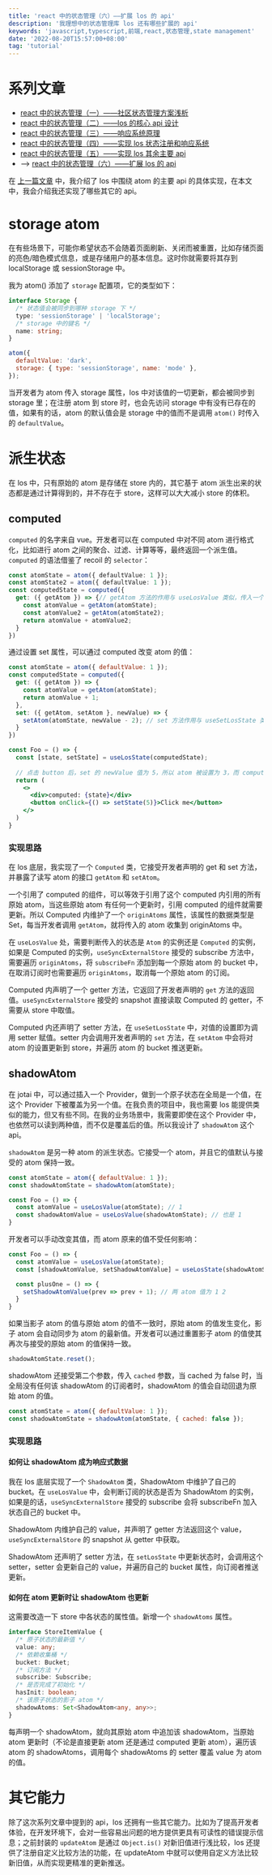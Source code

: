 ```yaml
---
title: 'react 中的状态管理（六）——扩展 los 的 api'
description: '我理想中的状态管理库 los 还有哪些扩展的 api'
keywords: 'javascript,typescript,前端,react,状态管理,state management'
date: '2022-08-20T15:57:00+08:00'
tag: 'tutorial'
---
```


# 系列文章

- [react 中的状态管理（一）——社区状态管理方案浅析](/posts/state-management-in-react-1)
- [react 中的状态管理（二）——los 的核心 api 设计](/posts/state-management-in-react-2)
- [react 中的状态管理（三）——响应系统原理](/posts/state-management-in-react-3)
- [react 中的状态管理（四）——实现 los 状态注册和响应系统](/posts/state-management-in-react-4)
- [react 中的状态管理（五）——实现 los 其余主要 api](/posts/state-management-in-react-5)
- --> [react 中的状态管理（六）——扩展 los 的 api](/posts/state-management-in-react-6)

在 [上一篇文章](/posts/state-management-in-react-5) 中，我介绍了 los 中围绕 atom 的主要 api 的具体实现，在本文中，我会介绍我还实现了哪些其它的 api。

# storage atom

在有些场景下，可能你希望状态不会随着页面刷新、关闭而被重置，比如存储页面的亮色/暗色模式信息，或是存储用户的基本信息。这时你就需要将其存到 localStorage 或 sessionStorage 中。

我为 atom() 添加了 `storage` 配置项，它的类型如下：

```ts
interface Storage {
  /* 状态值会被同步到哪种 storage 下 */
  type: 'sessionStorage' | 'localStorage';
  /* storage 中的键名 */
  name: string;
}
```

```js
atom({
  defaultValue: 'dark',
  storage: { type: 'sessionStorage', name: 'mode' },
});
```

当开发者为 atom 传入 storage 属性，los 中对该值的一切更新，都会被同步到 storage 里；在注册 atom 到 store 时，也会先访问 storage 中有没有已存在的值，如果有的话，atom 的默认值会是 storage 中的值而不是调用 `atom()` 时传入的 `defaultValue`。

# 派生状态

在 los 中，只有原始的 atom 是存储在 store 内的，其它基于 atom 派生出来的状态都是通过计算得到的，并不存在于 store，这样可以大大减小 store 的体积。

## computed

`computed` 的名字来自 vue。开发者可以在 computed 中对不同 atom 进行格式化，比如进行 atom 之间的聚合、过滤、计算等等，最终返回一个派生值。`computed` 的语法借鉴了 recoil 的 `selector`：

```ts
const atomState = atom({ defaultValue: 1 });
const atomState2 = atom({ defaultValue: 1 });
const computedState = computed({
  get: ({ getAtom }) => {// getAtom 方法的作用与 useLosValue 类似，传入一个 atom，获得其当前值
    const atomValue = getAtom(atomState); 
    const atomValue2 = getAtom(atomState2); 
    return atomValue + atomValue2;
  }
})
```

通过设置 set 属性，可以通过 computed 改变 atom 的值：

```jsx
const atomState = atom({ defaultValue: 1 });
const computedState = computed({
  get: ({ getAtom }) => {
    const atomValue = getAtom(atomState);
    return atomValue + 1;
  },
  set: ({ getAtom, setAtom }, newValue) => {
    setAtom(atomState, newValue - 2); // set 方法作用与 useSetLosState 类似，用来改变 atom 的值；newValue 即为在组件中调用时传入的值
  }
})

const Foo = () => {
  const [state, setState] = useLosState(computedState);
  
  // 点击 button 后，set 的 newValue 值为 5，所以 atom 被设置为 3，而 computed 在 get 中被声明为 4，所以 div 应该展示 `computed: 4`
  return (
    <>
      <div>computed: {state}</div>
      <button onClick={() => setState(5)}>Click me</button>
    </>
  )
}
```

### 实现思路

在 los 底层，我实现了一个 `Computed` 类，它接受开发者声明的 get 和 set 方法，并暴露了读写 atom 的接口 `getAtom` 和 `setAtom`。

一个引用了 computed 的组件，可以等效于引用了这个 computed 内引用的所有原始 atom，当这些原始 atom 有任何一个更新时，引用 computed 的组件就需要更新。所以 Computed 内维护了一个 `originAtoms` 属性，该属性的数据类型是 Set，每当开发者调用 `getAtom`，就将传入的 atom 收集到 originAtoms 中。

在 `useLosValue` 处，需要判断传入的状态是 `Atom` 的实例还是 `Computed` 的实例，如果是 Computed 的实例，`useSyncExternalStore` 接受的 subscribe 方法中，需要遍历 `originAtoms`，将 `subscribeFn` 添加到每一个原始 atom 的 bucket 中，在取消订阅时也需要遍历 `originAtoms`，取消每一个原始 atom 的订阅。

Computed 内声明了一个 getter 方法，它返回了开发者声明的 `get` 方法的返回值。`useSyncExternalStore` 接受的 snapshot 直接读取 Computed 的 getter，不需要从 store 中取值。

Computed 内还声明了 setter 方法，在 `useSetLosState` 中，对值的设置即为调用 setter 赋值。setter 内会调用开发者声明的 `set` 方法，在 `setAtom` 中会将对 atom 的设置更新到 store，并遍历 atom 的 bucket 推送更新。

## shadowAtom

在 jotai 中，可以通过插入一个 Provider，做到一个原子状态在全局是一个值，在这个 Provider 下被覆盖为另一个值。在我负责的项目中，我也需要 los 能提供类似的能力，但又有些不同。在我的业务场景中，我需要即使在这个 Provider 中，也依然可以读到两种值，而不仅是覆盖后的值。所以我设计了 `shadowAtom` 这个 api。

`shadowAtom` 是另一种 atom 的派生状态。它接受一个 atom，并且它的值默认与接受的 atom 保持一致。

```jsx
const atomState = atom({ defaultValue: 1 });
const shadowAtomState = shadowAtom(atomState);

const Foo = () => {
  const atomValue = useLosValue(atomState); // 1
  const shadowAtomValue = useLosValue(shadowAtomState); // 也是 1
}
```

开发者可以手动改变其值，而 atom 原来的值不受任何影响：

```jsx
const Foo = () => {
  const atomValue = useLosValue(atomState);
  const [shadowAtomValue, setShadowAtomValue] = useLosState(shadowAtomState);

  const plusOne = () => {
    setShadowAtomValue(prev => prev + 1); // 两 atom 值为 1 2
  }
}

```

如果当影子 atom 的值与原始 atom 的值不一致时，原始 atom 的值发生变化，影子 atom 会自动同步为 atom 的最新值。开发者可以通过重置影子 atom 的值使其再次与接受的原始 atom 的值保持一致。

```js
shadowAtomState.reset();
```

shadowAtom 还接受第二个参数，传入 `cached` 参数，当 cached 为 false 时，当全局没有任何该 shadowAtom 的订阅者时，shadowAtom 的值会自动回退为原始 atom 的值。

```js
const atomState = atom({ defaultValue: 1 });
const shadowAtomState = shadowAtom(atomState, { cached: false });
```

### 实现思路

#### 如何让 shadowAtom 成为响应式数据

我在 los 底层实现了一个 `ShadowAtom` 类，ShadowAtom 中维护了自己的 bucket。在 `useLosValue` 中，会判断订阅的状态是否为 ShadowAtom 的实例，如果是的话，`useSyncExternalStore` 接受的 subscribe 会将 subscribeFn 加入状态自己的 bucket 中。

ShadowAtom 内维护自己的 value，并声明了 getter 方法返回这个 value，`useSyncExternalStore` 的 snapshot 从 getter 中获取。

ShadowAtom 还声明了 setter 方法，在 `setLosState` 中更新状态时，会调用这个 setter，setter 会更新自己的 value，并遍历自己的 bucket 属性，向订阅者推送更新。

#### 如何在 atom 更新时让 shadowAtom 也更新

这需要改造一下 store 中各状态的属性值。新增一个 `shadowAtoms` 属性。

```ts
interface StoreItemValue {
  /* 原子状态的最新值 */
  value: any;
  /* 依赖收集桶 */
  bucket: Bucket;
  /* 订阅方法 */
  subscribe: Subscribe;
  /* 是否完成了初始化 */
  hasInit: boolean;
  /* 该原子状态的影子 atom */
  shadowAtoms: Set<ShadowAtom<any, any>>;
}
```

每声明一个 shadowAtom，就向其原始 atom 中追加该 shadowAtom，当原始 atom 更新时（不论是直接更新 atom 还是通过 computed 更新 atom），遍历该 atom 的 shadowAtoms，调用每个 shadowAtoms 的 setter 覆盖 value 为 atom 的值。

# 其它能力

除了这次系列文章中提到的 api，los 还拥有一些其它能力。比如为了提高开发者体验，在开发环境下，会对一些容易出问题的地方提供更具有可读性的错误提示信息；之前封装的 `updateAtom` 是通过 `Object.is()` 对新旧值进行浅比较，los 还提供了注册自定义比较方法的功能，在 updateAtom 中就可以使用自定义方法比较新旧值，从而实现更精准的更新推送。
